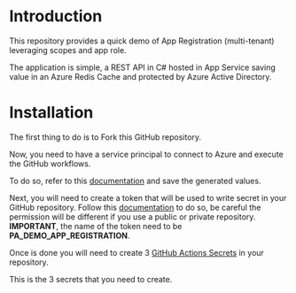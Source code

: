 # Introduction

This repository provides a quick demo of App Registration (multi-tenant) leveraging scopes and app role.

The application is simple, a REST API in C# hosted in App Service saving value in an Azure Redis Cache and protected by Azure Active Directory.

# Installation

The first thing to do is to Fork this GitHub repository.  

Now, you need to have a service principal to connect to Azure and execute the GitHub workflows.

To do so, refer to this [documentation](https://github.com/marketplace/actions/azure-login#configure-a-service-principal-with-a-secret) and save the generated values.

Next, you will need to create a token that will be used to write secret in your GitHub repository.  Follow this [documentation](https://github.com/marketplace/actions/create-github-secret-action) to do so, be careful the permission will be different if you use a public or private repository.  **IMPORTANT**, the name of the token need to be **PA_DEMO_APP_REGISTRATION**.

Once is done you will need to create 3 [GitHub Actions Secrets](https://docs.github.com/en/rest/actions/secrets) in your repository.

This is the 3 secrets that you need to create.

